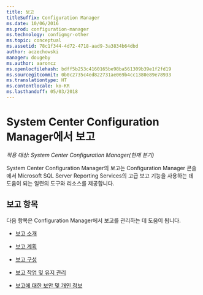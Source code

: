 ```yaml
---
title: 보고
titleSuffix: Configuration Manager
ms.date: 10/06/2016
ms.prod: configuration-manager
ms.technology: configmgr-other
ms.topic: conceptual
ms.assetid: 78c1f344-4d72-4718-aad9-3a3834b64dbd
author: aczechowski
manager: dougeby
ms.author: aaroncz
ms.openlocfilehash: bdff5b253c4160165be98ba561309b39e1f2fd19
ms.sourcegitcommit: 0b0c2735c4ed822731ae069b4cc1380e89e78933
ms.translationtype: HT
ms.contentlocale: ko-KR
ms.lasthandoff: 05/03/2018
---
```

# <a name="reporting-in-system-center-configuration-manager"></a>System Center Configuration Manager에서 보고

*적용 대상: System Center Configuration Manager(현재 분기)*

System Center Configuration Manager의 보고는 Configuration Manager 콘솔에서 Microsoft SQL Server Reporting Services의 고급 보고 기능을 사용하는 데 도움이 되는 일련의 도구와 리소스를 제공합니다.  

## <a name="reporting-topics"></a>보고 항목  
 다음 항목은 Configuration Manager에서 보고를 관리하는 데 도움이 됩니다.  

-   [보고 소개](introduction-to-reporting.md)  

-   [보고 계획](planning-for-reporting.md)  

-   [보고 구성](configuring-reporting.md)  

-   [보고 작업 및 유지 관리](operations-and-maintenance-for-reporting.md)  

-   [보고에 대한 보안 및 개인 정보](security-and-privacy-for-reporting.md)  
